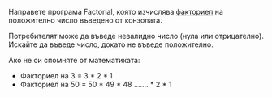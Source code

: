 Направете програма Factorial, която изчислява
[факториел](https://bg.wikipedia.org/wiki/%D0%A4%D0%B0%D0%BA%D1%82%D0%BE%D1%80%D0%B8%D0%B5%D0%BB)
на положително число въведено от конзолата.

Потребителят може да въведе невалидно число (нула или отрицателно). Искайте
да въведе число, докато не въведе положително.

Ако не си спомняте от математиката:
* Факториел на 3 = 3 * 2 * 1
* Факториел на 50 = 50 * 49 * 48 ....... * 2 * 1